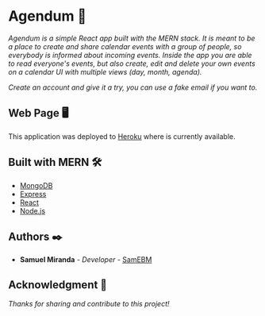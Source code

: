 # Agendum 📅

_Agendum is a simple React app built with the MERN stack. It is meant to be a place to create and share calendar events with a group of people, so everybody is informed about incoming events. 
Inside the app you are able to read everyone's events, but also create, edit and delete your own events on a calendar UI with multiple views (day, month, agenda)._

_Create an account and give it a try, you can use a fake email if you want to._

## Web Page 🖥
This application was deployed to [Heroku](https://dashboard.heroku.com/apps/mern-calendar-sebm) where is currently available.

## Built with MERN 🛠️

* [MongoDB](https://www.mongodb.com)
* [Express](https://expressjs.com)
* [React](https://es.reactjs.org)
* [Node.js](https://cloudinary.com)

## Authors ✒️

* **Samuel Miranda** - *Developer* - [SamEBM](https://github.com/SamEBM)

## Acknowledgment 🎁

_Thanks for sharing and contribute to this project!_
